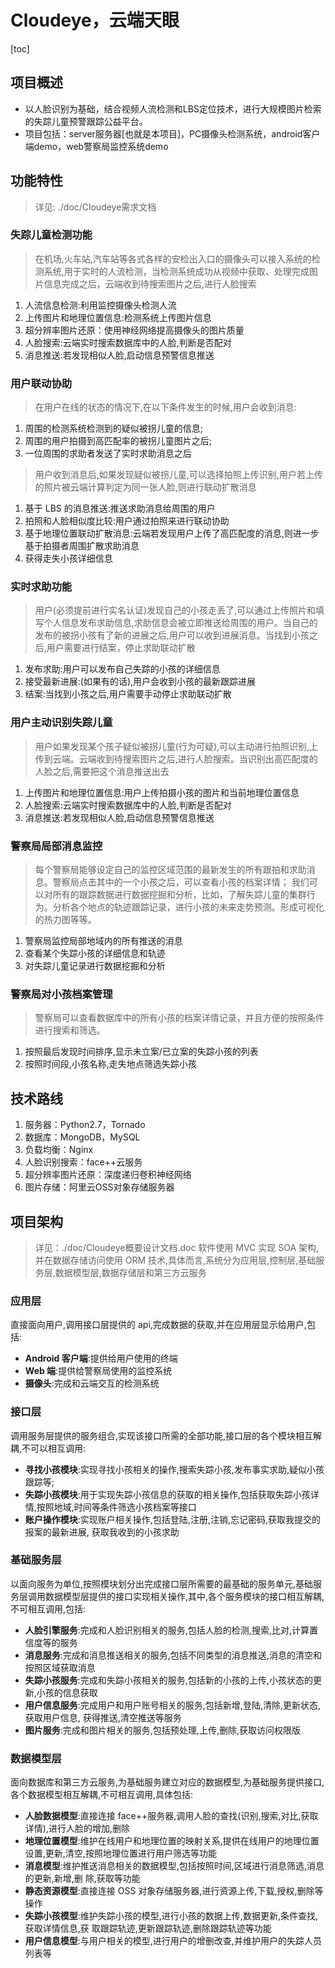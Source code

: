 # Cloudeye，云端天眼
[toc]
## 项目概述
- 以人脸识别为基础，结合视频人流检测和LBS定位技术，进行大规模图片检索的失踪儿童预警跟踪公益平台。
- 项目包括：server服务器[也就是本项目]，PC摄像头检测系统，android客户端demo，web警察局监控系统demo

## 功能特性
> 详见: ./doc/Cloudeye需求文档

### 失踪儿童检测功能
> 在机场,火车站,汽车站等各式各样的安检出入口的摄像头可以接入系统的检测系统,用于实时的人流检测，当检测系统成功从视频中获取、处理完成图片信息完成之后，云端收到待搜索图片之后,进行人脸搜索

1. 人流信息检测:利用监控摄像头检测人流
2. 上传图片和地理位置信息:检测系统上传图片信息
3. 超分辨率图片还原：使用神经网络提高摄像头的图片质量
3. 人脸搜索:云端实时搜索数据库中的人脸,判断是否配对
4. 消息推送:若发现相似人脸,启动信息预警信息推送

### 用户联动协助
> 在用户在线的状态的情况下,在以下条件发生的时候,用户会收到消息:
1. 周围的检测系统检测到的疑似被拐儿童的信息;
2. 周围的用户拍摄到高匹配率的被拐儿童图片之后;
3. 一位周围的求助者发送了实时求助消息之后

> 用户收到消息后,如果发现疑似被拐儿童,可以选择拍照上传识别,用户若上传的照片被云端计算判定为同一张人脸,则进行联动扩散消息

1. 基于 LBS 的消息推送:推送求助消息给周围的用户
2. 拍照和人脸相似度比较:用户通过拍照来进行联动协助
3. 基于地理位置联动扩散消息:云端若发现用户上传了高匹配度的消息,则进一步基于拍摄者周围扩散求助消息
4. 获得走失小孩详细信息

### 实时求助功能
> 用户(必须提前进行实名认证)发现自己的小孩走丢了,可以通过上传照片和填写个人信息发布求助信息,求助信息会被立即推送给周围的用户。当自己的发布的被拐小孩有了新的进展之后,用户可以收到进展消息。当找到小孩之后,用户需要进行结案，停止求助联动扩散

1. 发布求助:用户可以发布自己失踪的小孩的详细信息
2. 接受最新进展:(如果有的话),用户会收到小孩的最新跟踪进展
3. 结案:当找到小孩之后,用户需要手动停止求助联动扩散

### 用户主动识别失踪儿童
> 用户如果发现某个孩子疑似被拐儿童(行为可疑),可以主动进行拍照识别,上传到云端。云端收到待搜索图片之后,进行人脸搜索。当识别出高匹配度的人脸之后,需要把这个消息推送出去

1. 上传图片和地理位置信息:用户上传拍摄小孩的图片和当前地理位置信息
2. 人脸搜索:云端实时搜索数据库中的人脸,判断是否配对
3. 消息推送:若发现相似人脸,启动信息预警信息推送

### 警察局局部消息监控
> 每个警察局能够设定自己的监控区域范围的最新发生的所有跟拍和求助消息。警察局点击其中的一个小孩之后，可以查看小孩的档案详情；
> 我们可以对所有的跟踪数据进行数据挖掘和分析，比如，了解失踪儿童的集群行为。分析各个地点的轨迹跟踪记录，进行小孩的未来走势预测。形成可视化的热力图等等。

1. 警察局监控局部地域内的所有推送的消息
2. 查看某个失踪小孩的详细信息和轨迹
3. 对失踪儿童记录进行数据挖掘和分析

### 警察局对小孩档案管理
> 警察局可以查看数据库中的所有小孩的档案详情记录，并且方便的按照条件进行搜索和筛选。

1. 按照最后发现时间排序,显示未立案/已立案的失踪小孩的列表
2. 按照时间段,小孩名称,走失地点筛选失踪小孩

## 技术路线
1. 服务器：Python2.7，Tornado
2. 数据库：MongoDB，MySQL
3. 负载均衡：Nginx
4. 人脸识别搜索：face++云服务
5. 超分辨率图片还原：深度递归卷积神经网络
6. 图片存储：阿里云OSS对象存储服务器

## 项目架构
> 详见：./doc/Cloudeye概要设计文档.doc
> 软件使用 MVC 实现 SOA 架构,并在数据存储访问使用 ORM 技术,具体而言,系统分为应用层,控制层,基础服务层,数据模型层,数据存储层和第三方云服务

### 应用层
直接面向用户,调用接口层提供的 api,完成数据的获取,并在应用层显示给用户,包括:
- **Android 客户端**:提供给用户使用的终端
- **Web 端**:提供给警察局使用的监控系统
- **摄像头**:完成和云端交互的检测系统

### 接口层
调用服务层提供的服务组合,实现该接口所需的全部功能,接口层的各个模块相互解耦,不可以相互调用:
- **寻找小孩模块**:实现寻找小孩相关的操作,搜索失踪小孩,发布事实求助,疑似小孩跟踪等;
- **失踪小孩模块**:用于实现失踪小孩信息的获取的相关操作,包括获取失踪小孩详情,按照地域,时间等条件筛选小孩档案等接口
- **账户操作模块**:实现账户相关操作,包括登陆,注册,注销,忘记密码,获取我提交的报案的最新进展,
获取我收到的小孩求助

### 基础服务层
以面向服务为单位,按照模块划分出完成接口层所需要的最基础的服务单元,基础服务层调用数据模型层提供的接口实现相关操作,其中,各个服务模块的接口相互解耦,不可相互调用,包括:
- **人脸引擎服务**:完成和人脸识别相关的服务,包括人脸的检测,搜索,比对,计算置信度等的服务
- **消息服务**:完成和消息推送相关的服务,包括不同类型的消息推送,消息的清空和按照区域获取消息
- **失踪小孩服务**:完成和失踪小孩相关的服务,包括新的小孩的上传,小孩状态的更新,小孩的信息获取
- **用户信息服务**:完成用户和用户账号相关的服务,包括新增,登陆,清除,更新状态,获取用户信息,
获得推送,清空推送等服务
- **图片服务**:完成和图片相关的服务,包括预处理,上传,删除,获取访问权限版

### 数据模型层
面向数据库和第三方云服务,为基础服务建立对应的数据模型,为基础服务提供接口,各个数据模型相互解耦,不可相互调用,具体包括:
- **人脸数据模型**:直接连接 face++服务器,调用人脸的查找(识别,搜索,对比,获取详情),进行人脸的增加,删除
- **地理位置模型**:维护在线用户和地理位置的映射关系,提供在线用户的地理位置设置,更新,清空,按照地理位置进行用户筛选等功能
- **消息模型**:维护推送消息相关的数据模型,包括按照时间,区域进行消息筛选,消息的更新,新增,删
除,获取等功能
- **静态资源模型**:直接连接 OSS 对象存储服务器,进行资源上传,下载,授权,删除等操作
- **失踪小孩模型**:维护失踪小孩的模型,进行小孩的数据上传,数据更新,条件查找,获取详情信息,获
取跟踪轨迹,更新跟踪轨迹,删除跟踪轨迹等功能
- **用户信息模型**:与用户相关的模型,进行用户的增删改查,并维护用户的失踪人员列表等